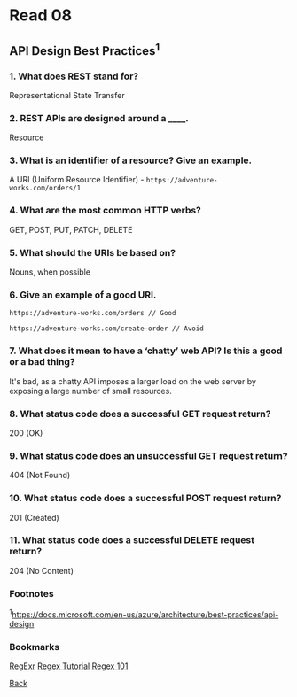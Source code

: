 # Read 08

## API Design Best Practices<sup>1</sup>

### 1. What does REST stand for?

  Representational State Transfer

### 2. REST APIs are designed around a ____.

  Resource

### 3. What is an identifier of a resource? Give an example.

  A URI (Uniform Resource Identifier) - `https://adventure-works.com/orders/1`

### 4. What are the most common HTTP verbs?

  GET, POST, PUT, PATCH, DELETE

### 5. What should the URIs be based on?

  Nouns, when possible

### 6. Give an example of a good URI.

  `https://adventure-works.com/orders // Good`

  `https://adventure-works.com/create-order // Avoid`

### 7. What does it mean to have a ‘chatty’ web API? Is this a good or a bad thing?

  It's bad, as a chatty API imposes a larger load on the web server by exposing a large number of small resources.

### 8. What status code does a successful GET request return?

  200 (OK)

### 9. What status code does an unsuccessful GET request return?

  404 (Not Found)

### 10. What status code does a successful POST request return?

  201 (Created)

### 11. What status code does a successful DELETE request return?

  204 (No Content)

### Footnotes

<sup>1</sup>https://docs.microsoft.com/en-us/azure/architecture/best-practices/api-design

### Bookmarks

[RegExr](https://regexr.com/)
[Regex Tutorial](https://medium.com/factory-mind/regex-tutorial-a-simple-cheatsheet-by-examples-649dc1c3f285)
[Regex 101](https://regex101.com/)

[Back](/reading-notes/301/301-TOC.html)